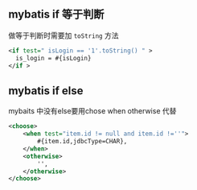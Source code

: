 ## mybatis if 等于判断

做等于判断时需要加 `toString` 方法
```xml
<if test=" isLogin == '1'.toString() " >
  is_login = #{isLogin}
</if >
```

## mybatis if else
mybaits 中没有else要用chose when otherwise 代替
```xml
<choose>
    <when test="item.id != null and item.id !=''">
        #{item.id,jdbcType=CHAR},
    </when>
    <otherwise>
        '',
    </otherwise>
</choose>
```